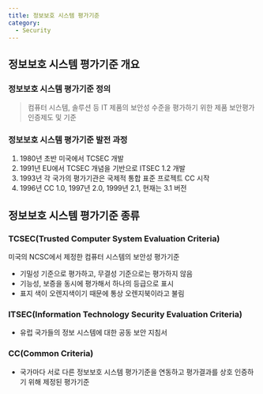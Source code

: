 ```yaml
---
title: 정보보호 시스템 평가기준
category:
  - Security
---
```


## 정보보호 시스템 평가기준 개요
### 정보보호 시스템 평가기준 정의
> 컴퓨터 시스템, 솔루션 등 IT 제품의 보안성 수준을 평가하기 위한 제품 보안평가 인증제도 및 기준

### 정보보호 시스템 평가기준 발전 과정
1. 1980년 초반 미국에서 TCSEC 개발
1. 1991년 EU에서 TCSEC 개념을 기반으로 ITSEC 1.2 개발
1. 1993년 각 국가의 평가기관은 국제적 통합 표준 프로젝트 CC 시작
1. 1996년 CC 1.0, 1997년 2.0, 1999년 2.1, 현재는 3.1 버전

## 정보보호 시스템 평가기준 종류
### TCSEC(Trusted Computer System Evaluation Criteria)
미국의 NCSC에서 제정한 컴퓨터 시스템의 보안성 평가기준

* 기밀성 기준으로 평가하고, 무결성 기준으로는 평가하지 않음
* 기능성, 보증을 동시에 평가해서 하나의 등급으로 표시
* 표지 색이 오렌지색이기 때문에 통상 오렌지북이라고 불림

### ITSEC(Information Technology Security Evaluation Criteria)
* 유럽 국가들의 정보 시스템에 대한 공동 보안 지침서

### CC(Common Criteria)
* 국가마다 서로 다른 정보보호 시스템 평가기준을 연동하고 평가결과를 상호 인증하기 위해 제정된 평가기준
